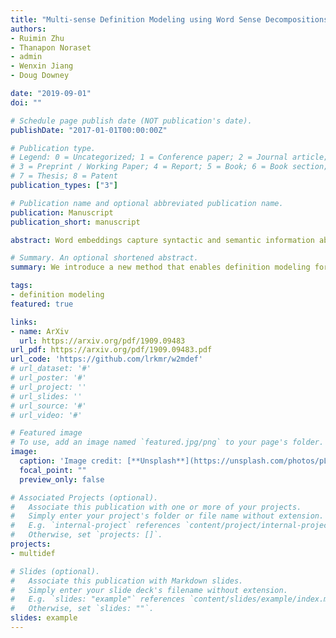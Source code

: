 ```yaml
---
title: "Multi-sense Definition Modeling using Word Sense Decompositions"
authors:
- Ruimin Zhu
- Thanapon Noraset
- admin
- Wenxin Jiang
- Doug Downey

date: "2019-09-01"
doi: ""

# Schedule page publish date (NOT publication's date).
publishDate: "2017-01-01T00:00:00Z"

# Publication type.
# Legend: 0 = Uncategorized; 1 = Conference paper; 2 = Journal article;
# 3 = Preprint / Working Paper; 4 = Report; 5 = Book; 6 = Book section;
# 7 = Thesis; 8 = Patent
publication_types: ["3"]

# Publication name and optional abbreviated publication name.
publication: Manuscript
publication_short: manuscript

abstract: Word embeddings capture syntactic and semantic information about words. Definition modeling aims to make the semantic content in each embedding explicit, by outputting a natural language definition based on the embedding. However, existing definition models are limited in their ability to generate accurate definitions for different senses of the same word. In this paper, we introduce a new method that enables definition modeling for multiple senses. We show how a Gumble-Softmax approach outperforms baselines at matching sense-specific embeddings to definitions during training. In experiments, our multi-sense definition model improves recall over a state-of-the-art single-sense definition model by a factor of three, without harming precision.

# Summary. An optional shortened abstract.
summary: We introduce a new method that enables definition modeling for multiple senses.

tags:
- definition modeling
featured: true

links:
- name: ArXiv
  url: https://arxiv.org/pdf/1909.09483
url_pdf: https://arxiv.org/pdf/1909.09483.pdf
url_code: 'https://github.com/lrkmr/w2mdef'
# url_dataset: '#'
# url_poster: '#'
# url_project: ''
# url_slides: ''
# url_source: '#'
# url_video: '#'

# Featured image
# To use, add an image named `featured.jpg/png` to your page's folder.
image:
  caption: 'Image credit: [**Unsplash**](https://unsplash.com/photos/pLCdAaMFLTE)'
  focal_point: ""
  preview_only: false

# Associated Projects (optional).
#   Associate this publication with one or more of your projects.
#   Simply enter your project's folder or file name without extension.
#   E.g. `internal-project` references `content/project/internal-project/index.md`.
#   Otherwise, set `projects: []`.
projects:
- multidef

# Slides (optional).
#   Associate this publication with Markdown slides.
#   Simply enter your slide deck's filename without extension.
#   E.g. `slides: "example"` references `content/slides/example/index.md`.
#   Otherwise, set `slides: ""`.
slides: example
---
```

